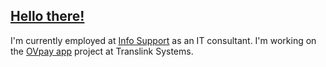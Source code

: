 ## [Hello there!](https://media.giphy.com/media/xTiIzJSKB4l7xTouE8/giphy.gif)

I'm currently employed at [Info Support](https://www.infosupport.com) as an IT consultant. I'm working on the [OVpay app](https://www.ovpay.app) project at Translink Systems.
